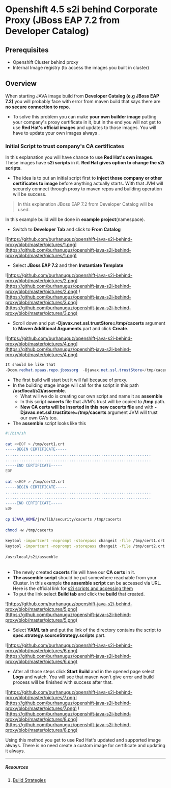 # Openshift 4.5 s2i behind Corporate Proxy (JBoss EAP 7.2 from Developer Catalog)

## Prerequisites
- Openshift Cluster behind proxy
- Internal Image registry (to access the images you built in cluster)

## Overview
When starting JAVA image build from **Developer Catalog (e.g JBoss EAP 7.2)** you will probably face with error from maven build that says there are **no secure connection to repo**. 
- To solve this problem you can make **your own builder image** putting your company's proxy certificate in it, but in the end you will not get to use **Red Hat's official images** and updates to those images. You will have to update your own images always . 

### Initial Script to trust company's CA certificates
In this explanation you will have chance to use **Red Hat's own images**. These images have **s2i scripts** in it. **Red Hat gives option to change the s2i scripts**. 
- The idea is to put an initial script first to **inject those company or other certificates to image** before anything actually starts. With that JVM will securely connect through proxy to maven repos and building operation will be success.

> In this explanation JBoss EAP 7.2 from Developer Catalog will be used.
 
 In this example build will be done in **example project**(namespace).
 - Switch to **Developer Tab** and click to **From Catalog**
 
![https://github.com/burhanuguz/openshift-java-s2i-behind-proxy/blob/master/pictures/1.png](https://github.com/burhanuguz/openshift-java-s2i-behind-proxy/blob/master/pictures/1.png)
 - Select **JBoss EAP 7.2** and then **Instantiate Template**
 
![https://github.com/burhanuguz/openshift-java-s2i-behind-proxy/blob/master/pictures/2.png](https://github.com/burhanuguz/openshift-java-s2i-behind-proxy/blob/master/pictures/2.png)
![https://github.com/burhanuguz/openshift-java-s2i-behind-proxy/blob/master/pictures/3.png](https://github.com/burhanuguz/openshift-java-s2i-behind-proxy/blob/master/pictures/3.png)
 - Scroll down and put **-Djavax.net.ssl.trustStore=/tmp/cacerts** argument to **Maven Additional Arguments** part and click **Create**.
 
![https://github.com/burhanuguz/openshift-java-s2i-behind-proxy/blob/master/pictures/4.png](https://github.com/burhanuguz/openshift-java-s2i-behind-proxy/blob/master/pictures/4.png)
``` java
It should be like that 
-Dcom.redhat.xpaas.repo.jbossorg  -Djavax.net.ssl.trustStore=/tmp/cacerts
```
- The first build will start but it will fail because of proxy. 
- In the building stage image will call for the script in this path **/usr/local/s2i/assemble**. 
  - What will we do is creating our own script and name it as **assemble**
  - In this script **cacerts** file that JVM's trust will be copied to **/tmp** path.
  - **New CA certs will be inserted in this new cacerts file** and with **-Djavax.net.ssl.trustStore=/tmp/cacerts** argument JVM will trust our own CA's too.
- The **assemble** script looks like this

```bash
#!/bin/sh

cat <<EOF > /tmp/cert1.crt
-----BEGIN CERTIFICATE-----
................................................................
................................................................
-----END CERTIFICATE-----
EOF

cat <<EOF > /tmp/cert2.crt
-----BEGIN CERTIFICATE-----
................................................................
................................................................
-----END CERTIFICATE-----
EOF

cp $JAVA_HOME/jre/lib/security/cacerts /tmp/cacerts

chmod +w /tmp/cacerts

keytool -importcert -noprompt -storepass changeit -file /tmp/cert1.crt -alias cert1 -keystore /tmp/cacerts
keytool -importcert -noprompt -storepass changeit -file /tmp/cert2.crt -alias cert2 -keystore /tmp/cacerts

/usr/local/s2i/assemble
 
```
- The newly created **cacerts** file will have our **CA certs** in it.
- **The assemble script** should be put somewhere reachable from your Cluster. In this example **the assemble script** can be accessed via URL. Here is the official link for [s2i scripts and accessing them](https://docs.openshift.com/container-platform/4.5/builds/build-strategies.html#images-create-s2i-scripts_build-strategies)
- To put the link select **Build tab** and click the **build** that created.
 
![https://github.com/burhanuguz/openshift-java-s2i-behind-proxy/blob/master/pictures/5.png](https://github.com/burhanuguz/openshift-java-s2i-behind-proxy/blob/master/pictures/5.png)
- Select **YAML tab** and put the link of the directory contains the script to **spec.strategy.sourceStrategy.scripts** part.
 
![https://github.com/burhanuguz/openshift-java-s2i-behind-proxy/blob/master/pictures/6.png](https://github.com/burhanuguz/openshift-java-s2i-behind-proxy/blob/master/pictures/6.png)
- After all those steps click **Start Build** and in the opened page select **Logs** and watch. You will see that maven won't give error and build process will be finished with success after that.
 
![https://github.com/burhanuguz/openshift-java-s2i-behind-proxy/blob/master/pictures/7.png](https://github.com/burhanuguz/openshift-java-s2i-behind-proxy/blob/master/pictures/7.png)
![https://github.com/burhanuguz/openshift-java-s2i-behind-proxy/blob/master/pictures/8.png](https://github.com/burhanuguz/openshift-java-s2i-behind-proxy/blob/master/pictures/8.png)


Using this method you get to use Red Hat's updated and supported image always. There is no need create a custom image for certificate and updating it always.

---
##### Resources
1. [Build Strategies](https://docs.openshift.com/container-platform/4.5/builds/build-strategies.html)
